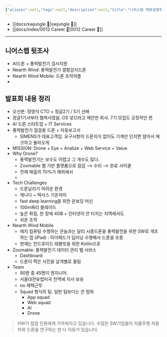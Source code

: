 ```yaml
---
{"aliases":null,"tags":null,"description":null,"title":"니어스랩 채용설명회 {swjungle}","created":"2023-11-09T16:26:42","updated":"2023-11-10T14:50:42","dg-publish":true,"permalink":"/docs/니어스랩 채용설명회 {swjungle}/","dgPassFrontmatter":true}
---
```


- [[docs/swjungle 🤖\|swjungle 🤖]]
- [[docs/index/0012 Career 💼\|0012 Career 💼]]
___

## 니어스랩 뒷조사

- AI드론 + 풍력발전기 검사지원
- Nearth Wind: 풍력발전기 결함감지드론
- Nearth Wind Mobile: 드론 조작어플
- 

## 발표회 내용 정리

- 오신분: 정영석 CTO + 정글2기 / 5기 선배
- 정글1기서부터 협력사였음. OS 넣으라고 제안한 회사. 7기 모집도 긍정적인 편
- AI 드론 스타트업 + IT Services
- 풍력발전기 점검용 드론 + 자동보고서 
	- SIMENS가 대표고객임. 요구사항이 드론지식 없이도 기계만 던지면 알아서 체크하고 돌아오게
- MISSION: Drone + Eye + Analize + Web Service = Value
- Why Drone?
	- 풍력발전기는 보수도 어렵고 그 개수도 많다.
	- Zoomable 웹 기반 플랫폼으로  점검 ⟶ 수리 ⟶ 완료 사이클
	- 전체 매출의 70%가 해외에서
	- 
- Tech Challenges
	- 드론날리기 어려운 환경
	- 캐나다 ~ 텍사스 기온차이
	- fast deep learning을 위한 온보딩 머신
	- 100m짜리 블레이드
	- 높은 화질, 한 장에 4GB + 인터넷이 안 터지는 지역에서도
	- 쉬운 조작
- Nearth Wind Mobile
	- 에지 컴퓨팅 수행하는 큰놈과는 달리 시중드론을 풍력발전을 위한 SW로 개조하는 앱 (iPad) : 아이패드가 딥러닝 수행해서 드론을 조종
	- 현재는 안드로이드 태블릿을 위한 Kotlin으로
- Zoomable: 풍력발전기 데이터 관리 웹 서비스
	- Dashboard
	- 드론이 찍은 사진을 날개별로 올림
- Team
	- 90명 중 45명이 엔지니어.
	- 서울대전유럽미국 전역에 지사 보유
	- no 재택근무
	- Squad 형식의 팀. 일반 팀보다는 큰 범위
		- App squad
		- Web squad
		- AI
		- Drone

> HW가 점점 인류에게 가까워지고 있습니다. 수많은 SW기업들이 자율주행 자동차와 드론을 연구하는 덴 다 이유가 있습니다.
